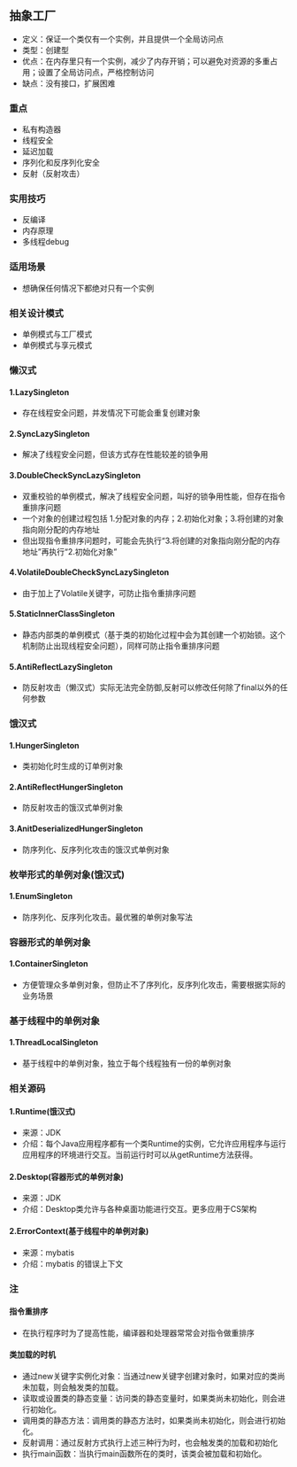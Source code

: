 ## 抽象工厂
* 定义：保证一个类仅有一个实例，并且提供一个全局访问点
* 类型：创建型
* 优点：在内存里只有一个实例，减少了内存开销；可以避免对资源的多重占用；设置了全局访问点，严格控制访问
* 缺点：没有接口，扩展困难

### 重点
* 私有构造器
* 线程安全
* 延迟加载
* 序列化和反序列化安全
* 反射（反射攻击）

### 实用技巧
* 反编译
* 内存原理
* 多线程debug

### 适用场景
* 想确保任何情况下都绝对只有一个实例

### 相关设计模式
* 单例模式与工厂模式
* 单例模式与享元模式

### 懒汉式
#### 1.LazySingleton
* 存在线程安全问题，并发情况下可能会重复创建对象
#### 2.SyncLazySingleton
* 解决了线程安全问题，但该方式存在性能较差的锁争用
#### 3.DoubleCheckSyncLazySingleton
* 双重校验的单例模式，解决了线程安全问题，叫好的锁争用性能，但存在指令重排序问题
* 一个对象的创建过程包括 1.分配对象的内存；2.初始化对象；3.将创建的对象指向刚分配的内存地址
* 但出现指令重排序问题时，可能会先执行“3.将创建的对象指向刚分配的内存地址”再执行“2.初始化对象”
#### 4.VolatileDoubleCheckSyncLazySingleton
* 由于加上了Volatile关键字，可防止指令重排序问题
#### 5.StaticInnerClassSingleton
* 静态内部类的单例模式（基于类的初始化过程中会为其创建一个初始锁。这个机制防止出现线程安全问题），同样可防止指令重排序问题
#### 5.AntiReflectLazySingleton
* 防反射攻击（懒汉式）实际无法完全防御,反射可以修改任何除了final以外的任何参数

### 饿汉式
#### 1.HungerSingleton
* 类初始化时生成的订单例对象
#### 2.AntiReflectHungerSingleton
* 防反射攻击的饿汉式单例对象
#### 3.AnitDeserializedHungerSingleton
* 防序列化、反序列化攻击的饿汉式单例对象

### 枚举形式的单例对象(饿汉式)
#### 1.EnumSingleton
* 防序列化、反序列化攻击。最优雅的单例对象写法

### 容器形式的单例对象
#### 1.ContainerSingleton
* 方便管理众多单例对象，但防止不了序列化，反序列化攻击，需要根据实际的业务场景

### 基于线程中的单例对象
#### 1.ThreadLocalSingleton
* 基于线程中的单例对象，独立于每个线程独有一份的单例对象


### 相关源码
#### 1.Runtime(饿汉式)
* 来源：JDK
* 介绍：每个Java应用程序都有一个类Runtime的实例，它允许应用程序与运行应用程序的环境进行交互。当前运行时可以从getRuntime方法获得。
#### 2.Desktop(容器形式的单例对象)
* 来源：JDK
* 介绍：Desktop类允许与各种桌面功能进行交互。更多应用于CS架构
#### 2.ErrorContext(基于线程中的单例对象)
* 来源：mybatis
* 介绍：mybatis 的错误上下文
  

### 注
#### 指令重排序
* 在执行程序时为了提高性能，编译器和处理器常常会对指令做重排序
#### 类加载的时机
* ‌通过new关键字实例化对象‌：当通过new关键字创建对象时，如果对应的类尚未加载，则会触发类的加载。
* ‌读取或设置类的静态变量‌：访问类的静态变量时，如果类尚未初始化，则会进行初始化。
* ‌调用类的静态方法‌：调用类的静态方法时，如果类尚未初始化，则会进行初始化。
* ‌反射调用‌：通过反射方式执行上述三种行为时，也会触发类的加载和初始化
* 执行main函数‌：当执行main函数所在的类时，该类会被加载和初始化。

    



